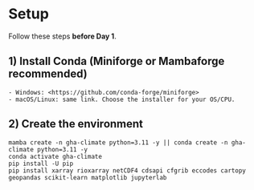 # Setup

Follow these steps **before Day 1**.

## 1) Install Conda (Miniforge or Mambaforge recommended)
    - Windows: <https://github.com/conda-forge/miniforge>
    - macOS/Linux: same link. Choose the installer for your OS/CPU.

## 2) Create the environment

```{bash}
mamba create -n gha-climate python=3.11 -y || conda create -n gha-climate python=3.11 -y  
conda activate gha-climate  
pip install -U pip  
pip install xarray rioxarray netCDF4 cdsapi cfgrib eccodes cartopy   geopandas scikit-learn matplotlib jupyterlab  
```


